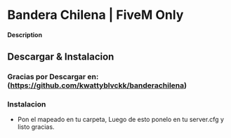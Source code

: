 # Bandera Chilena | FiveM Only

#### Description

## Descargar & Instalacion

### Gracias por Descargar en: (https://github.com/kwattyblvckk/banderachilena)

### Instalacion
- Pon el mapeado en tu carpeta, Luego de esto ponelo en tu server.cfg y listo gracias.
